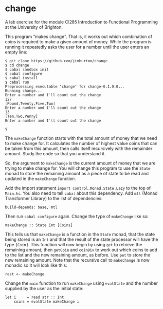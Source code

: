# change

A lab exercise for the module CI285 Introduction to Functional Programming at
the University of Brighton.

This program "makes change". That is, it works out which combination
of coins is required to make a given amount of money. While the
program is running it repeatedly asks the user for a number until the
user enters an empty line:

```
$ git clone https://github.com/jimburton/change
$ cd change
$ cabal sandbox init
$ cabal configure
$ cabal install
$ cabal run
Preprocessing executable 'change' for change-0.1.0.0...
Running change...
Enter a number and I'll count out the change
127
[Pound,Twenty,Five,Two]
Enter a number and I'll count out the change
13
[Ten,Two,Penny]
Enter a number and I'll count out the change

$
```

The `makeChange` function starts with the total amount of money that
we need to make change for. It calculates the number of highest value
coins that can be taken from this amount, then calls itself
recursively with the remainder amount. Study the code so that you
understand it.

So, the argument to `makeChange` is the current amount of money that
we are trying to make change for. You will change this program to use
the `State` monad to store the remaining amount as a piece of state
to be read and updated in the `makeChange` function.

Add the import statement `import Control.Monad.State.Lazy` to the top
of `Main.hs`. You also need to tell `cabal` about this dependency. Add
`mtl` (Monad Transformer Library) to the list of dependencies:

    build-depends: base, mtl
	
Then run `cabal configure` again. Change the type of `makeChange` like so:

    makeChange :: State Int [Coins]

This tells us that `makeChange` is a function in the `State` monad,
that the state being stored is an `Int` and that the result of the
state processor will have the type `[Coin]`. This function will now
begin by using `get` to retrieve the remaining amount, then `getCoin`
and `coinDiv` to work out which coins to add to the list and the new
remaining amount, as before. Use `put` to store the new remaining
amount. Note that the recursive call to `makeChange` is now monadic so
it will look like this:

    rest <- makeChange

Change the `main` function to run `makeChange` using `evalState` and the 
number supplied by the user as the initial state:

    let i     = read str :: Int
	    coins = evalState makeChange i
